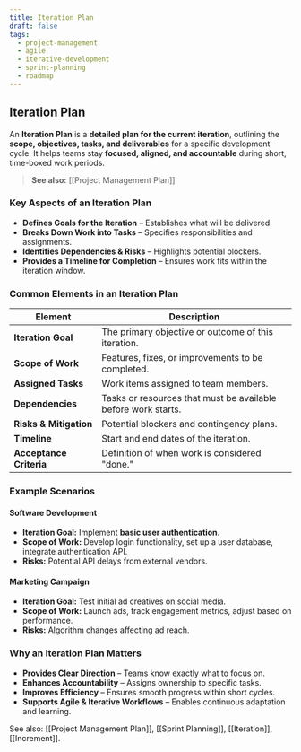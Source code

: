 ```yaml
---
title: Iteration Plan
draft: false
tags:
  - project-management
  - agile
  - iterative-development
  - sprint-planning
  - roadmap
---
```


## **Iteration Plan**
An **Iteration Plan** is a **detailed plan for the current iteration**, outlining the **scope, objectives, tasks, and deliverables** for a specific development cycle. It helps teams stay **focused, aligned, and accountable** during short, time-boxed work periods.

> **See also:** [[Project Management Plan]]

### **Key Aspects of an Iteration Plan**
- **Defines Goals for the Iteration** – Establishes what will be delivered.
- **Breaks Down Work into Tasks** – Specifies responsibilities and assignments.
- **Identifies Dependencies & Risks** – Highlights potential blockers.
- **Provides a Timeline for Completion** – Ensures work fits within the iteration window.

### **Common Elements in an Iteration Plan**
| **Element**          | **Description** |
|----------------------|------------------------------------------------|
| **Iteration Goal**   | The primary objective or outcome of this iteration. |
| **Scope of Work**    | Features, fixes, or improvements to be completed. |
| **Assigned Tasks**   | Work items assigned to team members. |
| **Dependencies**     | Tasks or resources that must be available before work starts. |
| **Risks & Mitigation** | Potential blockers and contingency plans. |
| **Timeline**        | Start and end dates of the iteration. |
| **Acceptance Criteria** | Definition of when work is considered "done." |

### **Example Scenarios**

#### **Software Development**
- **Iteration Goal:** Implement **basic user authentication**.
- **Scope of Work:** Develop login functionality, set up a user database, integrate authentication API.
- **Risks:** Potential API delays from external vendors.

#### **Marketing Campaign**
- **Iteration Goal:** Test initial ad creatives on social media.
- **Scope of Work:** Launch ads, track engagement metrics, adjust based on performance.
- **Risks:** Algorithm changes affecting ad reach.

### **Why an Iteration Plan Matters**
- **Provides Clear Direction** – Teams know exactly what to focus on.
- **Enhances Accountability** – Assigns ownership to specific tasks.
- **Improves Efficiency** – Ensures smooth progress within short cycles.
- **Supports Agile & Iterative Workflows** – Enables continuous adaptation and learning.

See also: [[Project Management Plan]], [[Sprint Planning]], [[Iteration]], [[Increment]].
